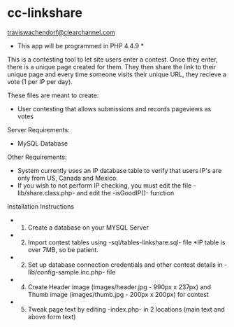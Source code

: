 cc-linkshare
======================
traviswachendorf@clearchannel.com

* This app will be programmed in PHP 4.4.9 *

This is a contesting tool to let site users enter a contest. Once they enter, there is a unique page created for them. They then share the link to their unique page and every time someone visits their unique URL, they recieve a vote (1 per IP per day).

These files are meant to create:
- User contesting that allows submissions and records pageviews as votes


Server Requirements:
- MySQL Database

Other Requirements:
- System currently uses an IP database table to verify that users IP's are only from US, Canada and Mexico.
- If you wish to not perform IP checking, you must edit the file -lib/share.class.php- and edit the -isGoodIP()- function

Installation Instructions
- 1. Create a database on your MYSQL Server
- 2. Import contest tables using -sql/tables-linkshare.sql- file *IP table is over 7MB, so be patient.
- 2. Set up database connection credentials and other contest details in -lib/config-sample.inc.php- file
- 4. Create Header image (images/header.jpg - 990px x 237px) and Thumb image (images/thumb.jpg - 200px x 200px) for contest
- 5. Tweak page text by editing -index.php- in 2 locations (main text and above form text)


